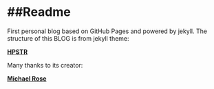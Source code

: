 ##Readme
======
First personal blog based on GitHub Pages and powered by jekyll. The structure of this BLOG is from jekyll theme: 

[**HPSTR**](https://mademistakes.com/work/jekyll-themes/)

Many thanks to its creator: 

[**Michael Rose**](https://mademistakes.com/) 





